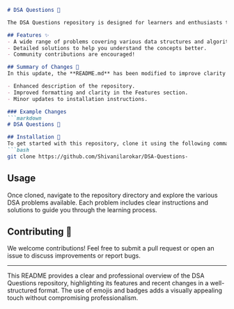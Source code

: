 ```markdown
# DSA Questions 🤖

The DSA Questions repository is designed for learners and enthusiasts to practice and enhance their Data Structures and Algorithms skills. This collection features a variety of engaging problems that cater to different levels of expertise.

## Features ✨
- A wide range of problems covering various data structures and algorithms.
- Detailed solutions to help you understand the concepts better.
- Community contributions are encouraged!

## Summary of Changes 📝
In this update, the **README.md** has been modified to improve clarity and visual appeal. Key changes include:

- Enhanced description of the repository.
- Improved formatting and clarity in the Features section.
- Minor updates to installation instructions.

### Example Changes
```markdown
# DSA Questions 🤖
```
```markdown
## Installation 🚀
To get started with this repository, clone it using the following command:
```bash
git clone https://github.com/Shivanilarokar/DSA-Questions-
```

## Usage
Once cloned, navigate to the repository directory and explore the various DSA problems available. Each problem includes clear instructions and solutions to guide you through the learning process.

## Contributing 🤝
We welcome contributions! Feel free to submit a pull request or open an issue to discuss improvements or report bugs.

---

This README provides a clear and professional overview of the DSA Questions repository, highlighting its features and recent changes in a well-structured format. The use of emojis and badges adds a visually appealing touch without compromising professionalism.
```